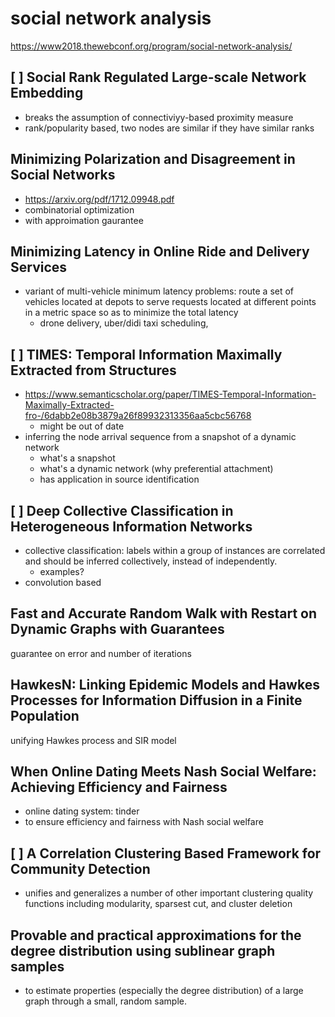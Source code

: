 # social network analysis

https://www2018.thewebconf.org/program/social-network-analysis/

## [ ] Social Rank Regulated Large-scale Network Embedding

- breaks the assumption of connectiviyy-based proximity measure
- rank/popularity based, two nodes are similar if they have similar ranks

## Minimizing Polarization and Disagreement in Social Networks

- https://arxiv.org/pdf/1712.09948.pdf
- combinatorial optimization
- with approimation gaurantee

## Minimizing Latency in Online Ride and Delivery Services

- variant of multi-vehicle minimum latency problems: route a set of vehicles located at depots to serve requests located at different points in a metric space so as to minimize the total latency
  - drone delivery, uber/didi taxi scheduling, 

## [ ] TIMES: Temporal Information Maximally Extracted from Structures

- https://www.semanticscholar.org/paper/TIMES-Temporal-Information-Maximally-Extracted-fro-/6dabb2e08b3879a26f89932313356aa5cbc56768
  - might be out of date
- inferring the node arrival sequence from a snapshot of a dynamic network
  - what's a snapshot
  - what's a dynamic network (why preferential attachment)
  - has application in source identification


## [ ] Deep Collective Classification in Heterogeneous Information Networks

- collective classification: labels within a group of instances are correlated and should be inferred collectively, instead of independently.
  - examples?
- convolution based

## Fast and Accurate Random Walk with Restart on Dynamic Graphs with Guarantees

guarantee on error and number of iterations

## HawkesN: Linking Epidemic Models and Hawkes Processes for Information Diffusion in a Finite Population

unifying Hawkes process and SIR model

## When Online Dating Meets Nash Social Welfare: Achieving Efficiency and Fairness

- online dating system: tinder
- to ensure efficiency and fairness with Nash social welfare

## [ ] A Correlation Clustering Based Framework for Community Detection

- unifies and generalizes a number of other important clustering quality functions including modularity, sparsest cut, and cluster deletion

## Provable and practical approximations for the degree distribution using sublinear graph samples

- to estimate properties (especially the degree distribution) of a large graph through a small, random sample.

## 